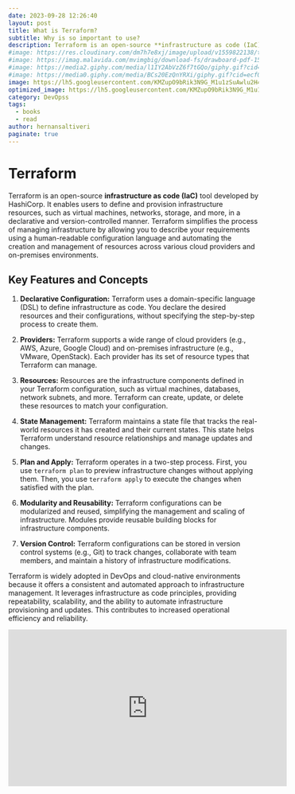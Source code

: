 ```yaml
---
date: 2023-09-28 12:26:40
layout: post
title: What is Terraform?
subtitle: Why is so important to use?
description: Terraform is an open-source **infrastructure as code (IaC)** tool developed by HashiCorp... 
#image: https://res.cloudinary.com/dm7h7e8xj/image/upload/v1559822138/theme9_v273a9.jpg
#image: https://imag.malavida.com/mvimgbig/download-fs/drawboard-pdf-15322-5.jpg
#image: https://media2.giphy.com/media/l1IY2AbVzZ6f7tGQo/giphy.gif?cid=ecf05e47c46f4c993306fa86540461d15f358257b387d43f&rid=giphy.gif
#image: https://media0.giphy.com/media/BCs20EzQnYRXi/giphy.gif?cid=ecf05e47f232b1b79d83818de57145545e1c0893e38473eb&rid=giphy.gif
image: https://lh5.googleusercontent.com/KMZupO9bRik3N9G_M1u1zSuAwlu2H41gm8oh3fixa6QSMUCTQRFlO41KzYRzrxtqjRjqKsNPyalUiLQ-1Caj0KEE4FUt8v_kFhHkvGOUBQvi4cji29htbCjNPW0M0p_UokAtjwGe
optimized_image: https://lh5.googleusercontent.com/KMZupO9bRik3N9G_M1u1zSuAwlu2H41gm8oh3fixa6QSMUCTQRFlO41KzYRzrxtqjRjqKsNPyalUiLQ-1Caj0KEE4FUt8v_kFhHkvGOUBQvi4cji29htbCjNPW0M0p_UokAtjwGe
category: DevOpss
tags:
  - books
  - read
author: hernansaltiveri
paginate: true
---
```



# Terraform

Terraform is an open-source **infrastructure as code (IaC)** tool developed by HashiCorp. It enables users to define and provision infrastructure resources, such as virtual machines, networks, storage, and more, in a declarative and version-controlled manner. Terraform simplifies the process of managing infrastructure by allowing you to describe your requirements using a human-readable configuration language and automating the creation and management of resources across various cloud providers and on-premises environments.

## Key Features and Concepts

1. **Declarative Configuration:** Terraform uses a domain-specific language (DSL) to define infrastructure as code. You declare the desired resources and their configurations, without specifying the step-by-step process to create them.

2. **Providers:** Terraform supports a wide range of cloud providers (e.g., AWS, Azure, Google Cloud) and on-premises infrastructure (e.g., VMware, OpenStack). Each provider has its set of resource types that Terraform can manage.

3. **Resources:** Resources are the infrastructure components defined in your Terraform configuration, such as virtual machines, databases, network subnets, and more. Terraform can create, update, or delete these resources to match your configuration.

4. **State Management:** Terraform maintains a state file that tracks the real-world resources it has created and their current states. This state helps Terraform understand resource relationships and manage updates and changes.

5. **Plan and Apply:** Terraform operates in a two-step process. First, you use `terraform plan` to preview infrastructure changes without applying them. Then, you use `terraform apply` to execute the changes when satisfied with the plan.

6. **Modularity and Reusability:** Terraform configurations can be modularized and reused, simplifying the management and scaling of infrastructure. Modules provide reusable building blocks for infrastructure components.

7. **Version Control:** Terraform configurations can be stored in version control systems (e.g., Git) to track changes, collaborate with team members, and maintain a history of infrastructure modifications.

Terraform is widely adopted in DevOps and cloud-native environments because it offers a consistent and automated approach to infrastructure management. It leverages infrastructure as code principles, providing repeatability, scalability, and the ability to automate infrastructure provisioning and updates. This contributes to increased operational efficiency and reliability.

<iframe width="560" height="315" src="https://www.youtube.com/embed/lIaUz2GAqEQ?si=FqOlY6guE_AqaBcb" title="YouTube video player" frameborder="0" allow="accelerometer; autoplay; clipboard-write; encrypted-media; gyroscope; picture-in-picture; web-share" allowfullscreen></iframe>